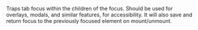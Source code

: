 Traps tab focus within the children of the focus. Should be used for overlays, modals, and similar features, for accessibility. It will also save and return focus to the previously focused element on mount/unmount.

